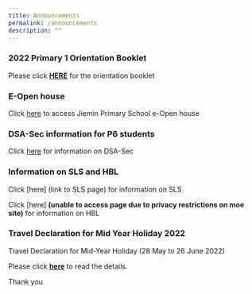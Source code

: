 ```yaml
---
title: Announcements
permalink: /announcements
description: ""
---
```

### 2022 Primary 1 Orientation Booklet

Please click [**HERE**](/files/P1%20Orientation%202022%20Booklet.pdf) for the orientation booklet

### E-Open house

Click [here](/e-open-house) to access Jiemin Primary School e-Open house

### DSA-Sec information for P6 students

Click [here](/information/parents) for information on DSA-Sec  

### Information on SLS and HBL

Click [here] (link to SLS page) for information on SLS

Click [here] **(unable to access page due to privacy restrictions on moe site)** for information on HBL 

### Travel Declaration for Mid Year Holiday 2022

Travel Declaration for Mid-Year Holiday (28 May to 26 June 2022)

Please click [**here**](/files/Travel%20Declaration%20for%20Students%20Mid-Year%20Holidays%202022.pdf) to read the details.

Thank you